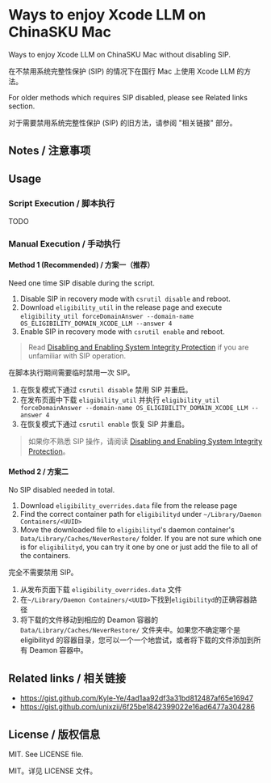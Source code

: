 # Ways to enjoy Xcode LLM on ChinaSKU Mac

Ways to enjoy Xcode LLM on ChinaSKU Mac without disabling SIP.

在不禁用系统完整性保护 (SIP) 的情况下在国行 Mac 上使用 Xcode LLM 的方法。

For older methods which requires SIP disabled, please see Related links section.

对于需要禁用系统完整性保护 (SIP) 的旧方法，请参阅 "相关链接" 部分。

## Notes / 注意事项

## Usage

### Script Execution / 脚本执行

TODO

### Manual Execution / 手动执行

#### Method 1 (Recommended) / 方案一（推荐）

Need one time SIP disable during the script.

1. Disable SIP in recovery mode with `csrutil disable` and reboot.
2. Download `eligibility_util` in the release page and execute `eligibility_util forceDomainAnswer --domain-name OS_ELIGIBILITY_DOMAIN_XCODE_LLM --answer 4`
3. Enable SIP in recovery mode with `csrutil enable` and reboot.

> Read [Disabling and Enabling System Integrity Protection](https://developer.apple.com/documentation/security/disabling_and_enabling_system_integrity_protection) if you are unfamiliar with SIP operation.

在脚本执行期间需要临时禁用一次 SIP。

1. 在恢复模式下通过 `csrutil disable` 禁用 SIP 并重启。
2. 在发布页面中下载 `eligibility_util` 并执行 `eligibility_util forceDomainAnswer --domain-name OS_ELIGIBILITY_DOMAIN_XCODE_LLM --answer 4`
3. 在恢复模式下通过 `csrutil enable` 恢复 SIP 并重启。

> 如果你不熟悉 SIP 操作，请阅读 [Disabling and Enabling System Integrity Protection](https://developer.apple.com/documentation/security/disabling_and_enabling_system_integrity_protection)。


#### Method 2 / 方案二

No SIP disabled needed in total.

1. Download `eligibility_overrides.data` file from the release page
2. Find the correct container path for `eligibilityd` under `~/Library/Daemon Containers/<UUID>`
3. Move the downloaded file to `eligibilityd`'s daemon container's `Data/Library/Caches/NeverRestore/` folder. If you are not sure which one is for `eligibilityd`, you can try it one by one or just add the file to all of the containers.

完全不需要禁用 SIP。

1. 从发布页面下载 `eligibility_overrides.data` 文件
2. 在`~/Library/Daemon Containers/<UUID>`下找到`eligibilityd`的正确容器路径
3. 将下载的文件移动到相应的 Deamon 容器的 `Data/Library/Caches/NeverRestore/` 文件夹中。如果您不确定哪个是 eligibilityd 的容器目录，您可以一个一个地尝试，或者将下载的文件添加到所有 Deamon 容器中。

## Related links / 相关链接

- https://gist.github.com/Kyle-Ye/4ad1aa92df3a31bd812487af65e16947
- https://gist.github.com/unixzii/6f25be1842399022e16ad6477a304286

## License / 版权信息

MIT. See LICENSE file.

MIT。详见 LICENSE 文件。